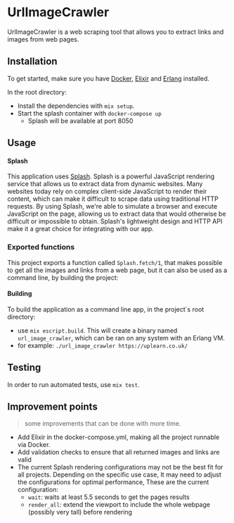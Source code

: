 # UrlImageCrawler

UrlImageCrawler is a web scraping tool that allows you to extract links and images from web pages.

## Installation

To get started, make sure you have [Docker](https://www.docker.com/), [Elixir](https://elixir-lang.org/) and
[Erlang](https://www.erlang.org/) installed.

In the root directory:
- Install the dependencies with `mix setup`.
- Start the splash container with `docker-compose up`
  - Splash will be available at port 8050

## Usage

#### Splash
This application uses [Splash](https://splash.readthedocs.io/en/stable/). Splash is a powerful JavaScript rendering service that allows us to extract data from dynamic websites. Many websites today rely on complex client-side JavaScript to render their content, which can make it difficult to scrape data using traditional HTTP requests. By using Splash, we're able to simulate a browser and execute JavaScript on the page, allowing us to extract data that would otherwise be difficult or impossible to obtain. Splash's lightweight design and HTTP API make it a great choice for integrating with our app.

### Exported functions
This project exports a function called `Splash.fetch/1`, that makes possible to get all the images and links from a web page, but it can also be used as a command line, by building the project:

#### Building
To build the application as a command line app, in the project`s root directory: 
- use `mix escript.build`. This will create a binary named `url_image_crawler`, which can be ran on any system with an Erlang VM.
- for example: `./url_image_crawler https://uplearn.co.uk/`

## Testing

In order to run automated tests, use `mix test`.

## Improvement points
> some improvements that can be done with more time.
- Add Elixir in the docker-compose.yml, making all the project runnable via Docker.
- Add validation checks to ensure that all returned images and links are valid
- The current Splash rendering configurations may not be the best fit for all projects. Depending on the specific use case, It may need to adjust the configurations for optimal performance, These are the current configuration:
  - `wait`: waits at least 5.5 seconds to get the pages results
  - `render_all`: extend the viewport to include the whole webpage (possibly very tall) before rendering
